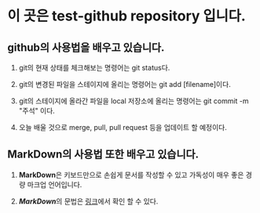 # 이 곳은 test-github repository 입니다.

## github의 사용법을 배우고 있습니다.

1. git의 현재 상태를 체크해보는 명령어는 git status다.
2. git의 변경된 파일을 스테이지에 올리는 명령어는 git add [filename]이다.

3. git의 스테이지에 올라간 파일을 local 저장소에 올리는 명령어는 git commit -m "주석" 이다.

4. 오늘 배울 것으로 merge, pull, pull request 등을 업데이트 할 예정이다.

## MarkDown의 사용법 또한 배우고 있습니다.
1. **MarkDown**은 키보드만으로 손쉽게 문서를 작성할 수 있고 가독성이 매우 좋은 경량 마크업 언어입니다.

2. ***MarkDown***의 문법은  [링크]("http://blog.kalkin7.com/2014/02/05/wordpress-markdown-quick-reference-for-koreans/")에서 확인 할 수 있다.

